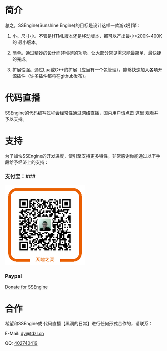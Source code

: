 # 简介 #

总之，SSEngine(Sunshine Engine)的目标是设计这样一款游戏引擎：

1. 小。尺寸小。不管是HTML版本还是移动版本，都可以产出最小<200K~400K的 最小版本。

2. 简单。通过精妙的设计而非堆砌的功能，让大部分常见需求能最简单、最快捷的完成。

3. 扩展性强。通过Lua或C++的扩展（应当有一个包管理），能够快速加入各项开源插件（许多插件都将在github发布）。

# 代码直播 #

SSEngine的代码编写过程会经常性通过网络直播，国内用户请点击 [这里](http://www.douyutv.com/tdzl) 观看并予以支持。

# 支持 #

为了加快SSEngine的开发进度，使引擎支持更多特性，非常感谢你能通过以下手段给予经济上的支持：

### 支付宝：###

![支付宝](alipay_qrcode.png)

### Paypal ###

[Donate for SSEngine](http://ssengine.org/donate_temp.html)

# 合作 #

希望和SSEngine或 代码直播【黑洞的日常】进行任何形式合作的，请联系：

E-Mail: [dy@tdzl.cn](dy@tdzl.cn)

QQ: [402740419](tencent://message/?uin=402740419&Site=SSEngine.org&Menu=yes)
